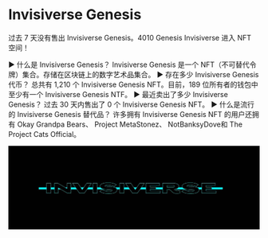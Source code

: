 # Invisiverse Genesis

过去 7 天没有售出 Invisiverse Genesis。4010 Genesis Invisiverse 进入 NFT 空间！

▶ 什么是 Invisiverse Genesis？
Invisiverse Genesis 是一个 NFT（不可替代令牌）集合。存储在区块链上的数字艺术品集合。
▶ 存在多少 Invisiverse Genesis 代币？
总共有 1,210 个 Invisiverse Genesis NFT。目前，189 位所有者的钱包中至少有一个 Invisiverse Genesis NTF。
▶ 最近卖出了多少 Invisiverse Genesis？
过去 30 天内售出了 0 个 Invisiverse Genesis NFT。
▶ 什么是流行的 Invisiverse Genesis 替代品？
许多拥有 Invisiverse Genesis NFT 的用户还拥有 Okay Grandpa Bears、 Project MetaStonez、 NotBanksyDove和 The Project Cats Official。

![nft](unnamed.jpg)
